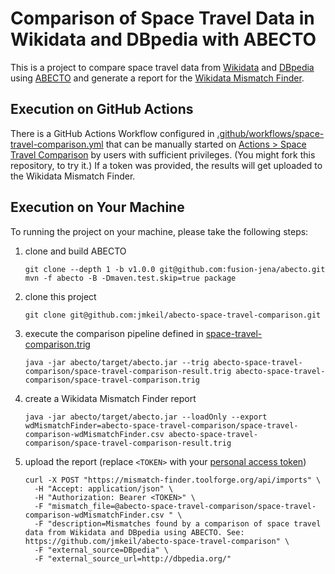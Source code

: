 # Comparison of Space Travel Data in Wikidata and DBpedia with ABECTO

This is a project to compare space travel data from [Wikidata](https://www.wikidata.org) and [DBpedia](https://www.dbpedia.org) using [ABECTO](https://github.com/fusion-jena/abecto) and generate a report for the [Wikidata Mismatch Finder](https://www.wikidata.org/wiki/Wikidata:Mismatch_Finder).

## Execution on GitHub Actions

There is a GitHub Actions Workflow configured in [.github/workflows/space-travel-comparison.yml](.github/workflows/space-travel-comparison.yml) that can be manually started on [Actions > Space Travel Comparison](https://github.com/jmkeil/abecto-space-travel-comparison/actions/workflows/space-travel-comparison.yml) by users with sufficient privileges. (You might fork this repository, to try it.) If a token was provided, the results will get uploaded to the Wikidata Mismatch Finder.

## Execution on Your Machine

To running the project on your machine, please take the following steps:

1. clone and build ABECTO

	```
	git clone --depth 1 -b v1.0.0 git@github.com:fusion-jena/abecto.git
	mvn -f abecto -B -Dmaven.test.skip=true package
	```

2. clone this project

	```
	git clone git@github.com:jmkeil/abecto-space-travel-comparison.git
	```

3. execute the comparison pipeline defined in [space-travel-comparison.trig](space-travel-comparison.trig)

	```
	java -jar abecto/target/abecto.jar --trig abecto-space-travel-comparison/space-travel-comparison-result.trig abecto-space-travel-comparison/space-travel-comparison.trig
	```

4. create a Wikidata Mismatch Finder report

	```
	java -jar abecto/target/abecto.jar --loadOnly --export wdMismatchFinder=abecto-space-travel-comparison/space-travel-comparison-wdMismatchFinder.csv abecto-space-travel-comparison/space-travel-comparison-result.trig
	```

5. upload the report (replace `<TOKEN>` with your [personal access token](https://github.com/wmde/wikidata-mismatch-finder/blob/main/docs/UserGuide.md#obtaining-an-api-access-token-))

	```
	curl -X POST "https://mismatch-finder.toolforge.org/api/imports" \
	  -H "Accept: application/json" \
	  -H "Authorization: Bearer <TOKEN>" \
	  -F "mismatch_file=@abecto-space-travel-comparison/space-travel-comparison-wdMismatchFinder.csv " \
	  -F "description=Mismatches found by a comparison of space travel data from Wikidata and DBpedia using ABECTO. See: https://github.com/jmkeil/abecto-space-travel-comparison" \
	  -F "external_source=DBpedia" \
	  -F "external_source_url=http://dbpedia.org/"
	```
